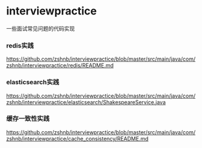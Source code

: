 # interviewpractice
一些面试常见问题的代码实现
### redis实践
https://github.com/zshnb/interviewpractice/blob/master/src/main/java/com/zshnb/interviewpractice/redis/README.md
### elasticsearch实践
https://github.com/zshnb/interviewpractice/blob/master/src/main/java/com/zshnb/interviewpractice/elasticsearch/ShakespeareService.java
### 缓存一致性实践
https://github.com/zshnb/interviewpractice/blob/master/src/main/java/com/zshnb/interviewpractice/cache_consistency/README.md
